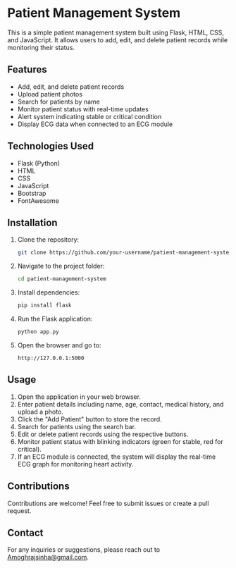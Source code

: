 # Patient Management System

This is a simple patient management system built using Flask, HTML, CSS, and JavaScript. It allows users to add, edit, and delete patient records while monitoring their status.

## Features
- Add, edit, and delete patient records
- Upload patient photos
- Search for patients by name
- Monitor patient status with real-time updates
- Alert system indicating stable or critical condition
- Display ECG data when connected to an ECG module

## Technologies Used
- Flask (Python)
- HTML
- CSS
- JavaScript
- Bootstrap
- FontAwesome

## Installation
1. Clone the repository:
   ```bash
   git clone https://github.com/your-username/patient-management-system.git
   ```
2. Navigate to the project folder:
   ```bash
   cd patient-management-system
   ```
3. Install dependencies:
   ```bash
   pip install flask
   ```
4. Run the Flask application:
   ```bash
   python app.py
   ```
5. Open the browser and go to:
   ```
   http://127.0.0.1:5000
   ```

## Usage
1. Open the application in your web browser.
2. Enter patient details including name, age, contact, medical history, and upload a photo.
3. Click the "Add Patient" button to store the record.
4. Search for patients using the search bar.
5. Edit or delete patient records using the respective buttons.
6. Monitor patient status with blinking indicators (green for stable, red for critical).
7. If an ECG module is connected, the system will display the real-time ECG graph for monitoring heart activity.


## Contributions
Contributions are welcome! Feel free to submit issues or create a pull request.

## Contact
For any inquiries or suggestions, please reach out to Amoghrajsinha@gmail.com.

